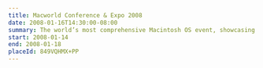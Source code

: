 ```yaml
---
title: Macworld Conference & Expo 2008
date: 2008-01-16T14:30:00-08:00
summary: The world’s most comprehensive Macintosh OS event, showcasing products and services for professionals involved in media and creative content development for corporate and home applications, as well as for consumers using the Mac at home.
start: 2008-01-14
end: 2008-01-18
placeId: 849VQHMX+PP
---
```


